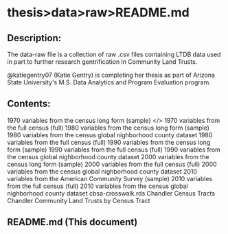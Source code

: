 # thesis>data>raw>README.md

## Description:

The data-raw file is a collection of raw .csv files containing LTDB data used in part to further research gentrification in Community Land Trusts. 

@katiegentry07 (Katie Gentry) is completing her thesis as part of Arizona State University's M.S. Data Analytics and Program Evaluation program.

## Contents:

1970 variables from the census long form (sample) </>
1970 variables from the full census (full)
1980 variables from the census long form (sample)
1980 variables from the census global nighborhood county dataset
1980 variables from the full census (full)
1990 variables from the census long form (sample)
1990 variables from the full census (full)
1990 variables from the census global nighborhood county dataset
2000 variables from the census long form (sample)
2000 variables from the full census (full)
2000 variables from the census global nighborhood county dataset
2010 variables from the American Community Survey (sample)
2010 variables from the full census (full)
2010 variables from the census global nighborhood county dataset
cbsa-crosswalk.rds
Chandler Census Tracts
Chandler Community Land Trusts by Census Tract

## README.md (This document)
